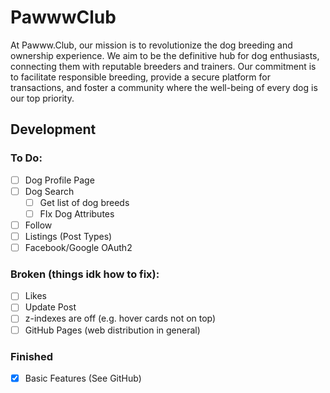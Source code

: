 # PawwwClub

At Pawww.Club, our mission is to revolutionize the dog breeding and ownership experience. We aim to be the definitive hub for dog enthusiasts, connecting them with reputable breeders and trainers. Our commitment is to facilitate responsible breeding, provide a secure platform for transactions, and foster a community where the well-being of every dog is our top priority.

## Development

### To Do:

- [ ]  Dog Profile Page
- [ ]  Dog Search
    - [ ]  Get list of dog breeds
    - [ ]  FIx Dog Attributes
- [ ]  Follow
- [ ]  Listings (Post Types)
- [ ]  Facebook/Google OAuth2

### Broken (things idk how to fix):

- [ ]  Likes
- [ ]  Update Post
- [ ]  z-indexes are off (e.g. hover cards not on top)
- [ ]  GitHub Pages (web distribution in general)

### Finished

- [x]  Basic Features (See GitHub)
